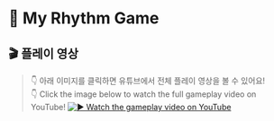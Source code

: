 # 🎵 My Rhythm Game

## 🎬 플레이 영상

> 👇 아래 이미지를 클릭하면 유튜브에서 전체 플레이 영상을 볼 수 있어요!  
> 👇 Click the image below to watch the full gameplay video on YouTube!
[![▶️ Watch the gameplay video on YouTube](https://img.youtube.com/vi/r6XhlbPQKxw/maxresdefault.jpg)](https://youtu.be/r6XhlbPQKxw) 
